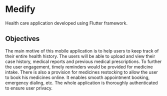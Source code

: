 # Medify

Health care application developed using Flutter framework.

## Objectives

The main motive of this mobile application is to help users to keep track of their entire health history. 
The users will be able to upload and view their case history, medical reports and previous medical prescriptions.
To further the user engagement, timely reminders would be provided for medicine intake. There is also a provision for
medicines restocking to allow the user to book his medicines online. It enables smooth appointment booking, emergency
dialing, etc. The whole application is thoroughly authenticated to ensure user privacy.
